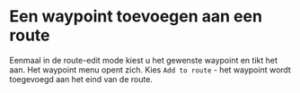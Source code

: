 # Een waypoint toevoegen aan een route

Eenmaal in de route-edit mode kiest u het gewenste waypoint en tikt het aan. Het waypoint menu opent zich. Kies `Add to route` - het waypoint wordt toegevoegd aan het eind van de route.